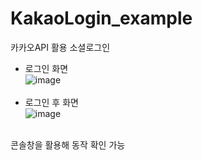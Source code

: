 # KakaoLogin_example

카카오API 활용 소셜로그인
<br>
- 로그인 화면<br>
![image](https://user-images.githubusercontent.com/56987664/100202503-bc65c580-2f44-11eb-94f6-e8f39a9f8ca5.png)
<br><br>
- 로그인 후 화면<br>
![image](https://user-images.githubusercontent.com/56987664/100202564-d30c1c80-2f44-11eb-93ee-8be2bd5f1d85.png)
<br>
콘솔창을 활용해 동작 확인 가능

